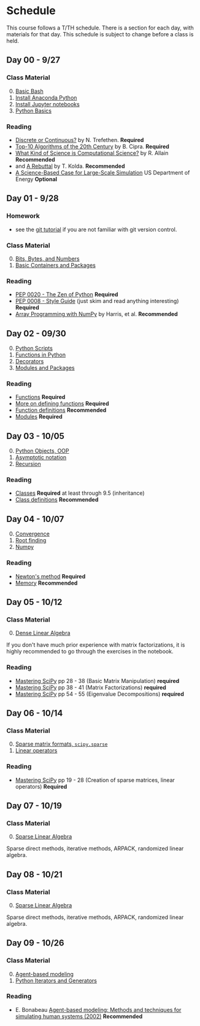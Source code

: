 # Schedule

This course follows a T/TH schedule.  There is a section for each day, with materials for that day.  This schedule is subject to change before a class is held.

## Day 00 - 9/27
### Class Material


0. [Basic Bash](https://caam37830.github.io/book/09_computing/basic_bash.html) 
1. [Install Anaconda Python](https://github.com/caam37830-2021/materials/blob/master/lectures/00/conda.md) 
2. [Install Jupyter notebooks](https://github.com/caam37830-2021/materials/blob/master/lectures/00/jupyter.ipynb) 
3. [Python Basics](https://caam37830.github.io/book/00_python/basics.html) 

### Reading

* [Discrete or Continuous?](https://archive.siam.org/pdf/news/1975.pdf) by N. Trefethen. **Required**
* [Top-10 Algorithms of the 20th Century](https://archive.siam.org/pdf/news/637.pdf) by B. Cipra. **Required**
* [What Kind of Science is Computational Science?](https://www.wired.com/2014/01/what-kind-of-science-is-computational-science/) by R. Allain **Recommended**
* and [A Rebuttal](https://sinews.siam.org/Details-Page/what-kind-of-science-is-computational-science-a-rebuttal) by T. Kolda. **Recommended**
* [A Science-Based Case for Large-Scale Simulation](https://www.pnnl.gov/scales/docs/volume1_300dpi.pdf) US Department of Energy **Optional**

## Day 01 - 9/28

### Homework
* see the [git tutorial](https://github.com/caam37830-2021/git-tutorial) if you are not familiar with git version control. 


### Class Material
0. [Bits, Bytes, and Numbers](https://caam37830.github.io/book/00_python/bitsbytes.html) 
1. [Basic Containers and Packages](https://caam37830.github.io/book/00_python/basic_packages.html) 


### Reading
* [PEP 0020 - The Zen of Python](https://www.python.org/dev/peps/pep-0020/) **Required**
* [PEP 0008 - Style Guide](https://www.python.org/dev/peps/pep-0008) (just skim and read anything interesting) **Required**
* [Array Programming with NumPy](https://www.nature.com/articles/s41586-020-2649-2) by Harris, et al. **Recommended**


## Day 02 - 09/30
0. [Python Scripts](https://github.com/caam37830-2021/materials/blob/master/lectures/01/script.py) 
1. [Functions in Python](https://caam37830.github.io/book/00_python/functions.html) 
2. [Decorators](https://caam37830.github.io/book/00_python/decorators.html)
3. [Modules and Packages](https://caam37830.github.io/book/00_python/modules.html) 



### Reading
* [Functions](https://docs.python.org/3/tutorial/controlflow.html#defining-functions) **Required**
* [More on defining functions](https://docs.python.org/3/tutorial/controlflow.html#more-on-defining-functions) **Required**
* [Function definitions](https://docs.python.org/3/reference/compound_stmts.html#function-definitions) **Recommended**
* [Modules](https://docs.python.org/3/tutorial/modules.html) **Required**



## Day 03 - 10/05
0. [Python Objects, OOP](https://caam37830.github.io/book/00_python/classes.html) 
1. [Asymptotic notation](https://caam37830.github.io/book/01_analysis/asymptotic_notation.html) 
2. [Recursion](https://caam37830.github.io/book/01_analysis/recursion.html) 


### Reading
* [Classes](https://docs.python.org/3/tutorial/classes.html) **Required** at least through 9.5 (inheritance)
* [Class definitions](https://docs.python.org/3/reference/compound_stmts.html#class-definitions) **Recommended**


## Day 04 - 10/07
0. [Convergence](https://caam37830.github.io/book/01_analysis/convergence.html) 
1. [Root finding](https://caam37830.github.io/book/04_functions/roots.html) 
2. [Numpy](https://caam37830.github.io/book/09_computing/performance/numpy_ufuncs.html#) 


### Reading
* [Newton's method](https://mathworld.wolfram.com/NewtonsMethod.html) **Required** 
* [Memory](https://caam37830.github.io/book/02_linear_algebra/memory.html) **Recommended**


## Day 05 - 10/12

### Class Material

0. [Dense Linear Algebra](https://caam37830.github.io/book/02_linear_algebra/numpy_scipy_linalg.html)

If you don't have much prior experience with matrix factorizations, it is highly recommended to go through the exercises in the notebook.

### Reading
* [Mastering SciPy](https://catalog.lib.uchicago.edu/vufind/Record/11908913) pp 28 - 38 (Basic Matrix Manipulation) **required**
* [Mastering SciPy](https://catalog.lib.uchicago.edu/vufind/Record/11908913) pp 38 - 41 (Matrix Factorizations) **required**
* [Mastering SciPy](https://catalog.lib.uchicago.edu/vufind/Record/11908913) pp 54 - 55 (Eigenvalue Decompositions) **required**



## Day 06 - 10/14

### Class Material

0. [Sparse matrix formats, `scipy.sparse`](https://caam37830.github.io/book/02_linear_algebra/sparse.html) 
1. [Linear operators](https://caam37830.github.io/book/02_linear_algebra/linearoperators.html) 

### Reading
* [Mastering SciPy](https://catalog.lib.uchicago.edu/vufind/Record/11908913) pp 19 - 28 (Creation of sparse matrices, linear operators) **Required**


## Day 07 - 10/19

### Class Material

0. [Sparse Linear Algebra](https://caam37830.github.io/book/02_linear_algebra/sparse_linalg.html)

Sparse direct methods, iterative methods, ARPACK, randomized linear algebra.


## Day 08 - 10/21

### Class Material

0. [Sparse Linear Algebra](https://caam37830.github.io/book/02_linear_algebra/sparse_linalg.html)

Sparse direct methods, iterative methods, ARPACK, randomized linear algebra.



## Day 09 - 10/26

### Class Material

0. [Agent-based modeling](https://caam37830.github.io/book/09_computing/agent_based_models.html)
1. [Python Iterators and Generators](https://caam37830.github.io/book/00_python/iterators.html) 
### Reading
* E. Bonabeau [Agent-based modeling: Methods and techniques for simulating human systems (2002)](https://www.pnas.org/content/99/suppl_3/7280) **Recommended**




